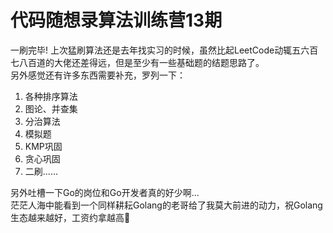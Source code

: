 # 代码随想录算法训练营13期

一刷完毕!
上次猛刷算法还是去年找实习的时候，虽然比起LeetCode动辄五六百七八百道的大佬还差得远，但是至少有一些基础题的结题思路了。  
另外感觉还有许多东西需要补充，罗列一下：
1. 各种排序算法
2. 图论、并查集
3. 分治算法
4. 模拟题
5. KMP巩固
6. 贪心巩固
7. 二刷……

另外吐槽一下Go的岗位和Go开发者真的好少啊…  
茫茫人海中能看到一个同样耕耘Golang的老哥给了我莫大前进的动力，祝Golang生态越来越好，工资约拿越高🎉
